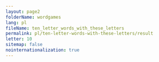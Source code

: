 ```yaml
---
layout: page2
folderName: wordgames
lang: pl
fileName: ten_letter_words_with_these_letters
permalink: pl/ten-letter-words-with-these-letters/result
letter: 10
sitemap: false
nointernationalization: true   
---
```

